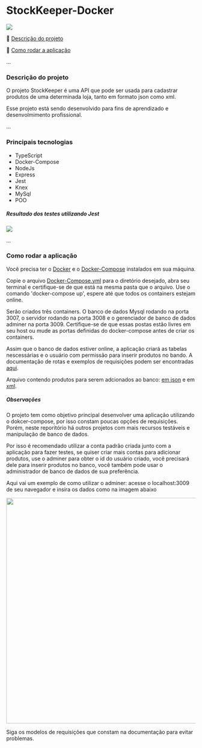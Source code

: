 # StockKeeper-Docker

> 
   <img src="http://img.shields.io/static/v1?label=STATUS&message=desenvolvendo&color=GREEN&style=for-the-badge"/>


:small_blue_diamond: [Descrição do projeto](#descrição-do-projeto)

:small_blue_diamond: [Como rodar a aplicação](#como-rodar-a-aplicação)

... 

### Descrição do projeto
<p>O projeto StockKeeper é uma API que pode ser usada para cadastrar produtos de uma determinada loja, tanto em formato json como xml.</p>
Esse projeto está sendo desenvolvido para fins de aprendizado e desenvolmimento profissional.

...

### Principais tecnologias

- TypeScript
- Docker-Compose
- NodeJs
- Express
- Jest
- Knex
- MySql
- POO


##### Resultado dos testes utilizando Jest

<img src="https://user-images.githubusercontent.com/104647293/223827579-926050b4-8c82-4ef0-9869-a9353788f5d7.png" max-width="900px"/>

...
### Como rodar a aplicação


   <p>
      Você precisa ter o <a href="https://docs.docker.com/engine/install/" target="_blank" >Docker</a> e o <a                                              href="https://docs.docker.com/compose/install/" target="_blank" >Docker-Compose</a> instalados em sua máquina.
   </p>
   <p>
      Copie o arquivo <a href="https://github.com/Programmer-Gabriel-Santos/Stock-Keeper-Docker/blob/master/docker-compose.yml" target="_blank">Docker-Compose.yml</a> para o diretório desejado, abra seu terminal e certifique-se de que está na mesma pasta que o arquivo. Use o comando 'docker-compose up', espere até que todos os containers estejam online.
   </p>
   <p>Serão criados três containers. O banco de dados Mysql rodando na porta 3007, o servidor rodando na porta 3008 e o gerenciador de banco de dados adminer na porta 3009. Certifique-se de que essas postas estão livres em seu host ou mude as portas definidas do docker-compose antes de criar os containers.</p>
   <p>Assim que o banco de dados estiver online, a aplicação criará as tabelas nescessárias e o usuário com permissão para inserir produtos no bando. A documentação de rotas e exemplos de requisições podem ser encontradas <a href="https://documenter.getpostman.com/view/21555755/2s93JqSkAT#intro">aqui</a>.</p>
  Arquivo contendo produtos para serem adcionados ao banco: <a href="https://github.com/Programmer-Gabriel-Santos/Stock-Keeper-Docker/blob/master/src/data/products-json.ts" target="_blank"> em json</a> e em <a href="https://github.com/Programmer-Gabriel-Santos/Stock-Keeper-Docker/blob/master/src/data/products-xml.ts" target="_blank">xml<a/>.



##### Observações

O projeto tem como objetivo principal desenvolver uma aplicação utilizando o dokcer-compose, por isso constam poucas opções de requisições. Porém, neste reporitório há outros projetos com mais recursos testáveis e manipulação de banco de dados.

Por isso é recomendado utilizar a conta padrão criada junto com a aplicação para fazer testes, se quiser criar mais contas para adicionar produtos, use o adminer para obter o id do usuário criado, você precisará dele para inserir produtos no banco, você também pode usar o administrador de banco de dados de sua preferência.

Aqui vai um exemplo de como utilizar o adminer: acesse o localhost:3009 de seu navegador e insira os dados como na imagem abaixo

<img src="https://user-images.githubusercontent.com/104647293/223822416-e194c187-bc27-4e46-bc7a-d78f667e378a.png" width="600px"/>



Siga os modelos de requisições que constam na documentação para evitar problemas.
